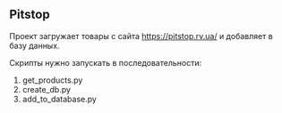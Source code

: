 ## Pitstop
Проект загружает товары
с сайта https://pitstop.rv.ua/ и добавляет в базу
данных. 

Скрипты нужно запускать в последовательности:
1. get_products.py
2. create_db.py
3. add_to_database.py